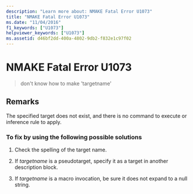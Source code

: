 ```yaml
---
description: "Learn more about: NMAKE Fatal Error U1073"
title: "NMAKE Fatal Error U1073"
ms.date: "11/04/2016"
f1_keywords: ["U1073"]
helpviewer_keywords: ["U1073"]
ms.assetid: d46bf2dd-400a-4802-9db2-f832e1c97f02
---
```

# NMAKE Fatal Error U1073

> don't know how to make 'targetname'

## Remarks

The specified target does not exist, and there is no command to execute or inference rule to apply.

### To fix by using the following possible solutions

1. Check the spelling of the target name.

1. If *targetname* is a pseudotarget, specify it as a target in another description block.

1. If *targetname* is a macro invocation, be sure it does not expand to a null string.
